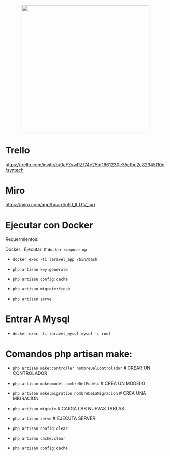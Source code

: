 <p align="center"><img src="https://i.pinimg.com/originals/1e/ae/0d/1eae0d90b1256075eba5e84ea755fb33.jpg" width="400"></a></p>

# Trello

https://trello.com/invite/b/0cFZvwRZ/74e25bf1661230e35cfbc2c82945f10c/syntech

# Miro
https://miro.com/app/board/o9J_lLThV_s=/
# Ejecutar con Docker

Requermientos:

Docker :
Ejecutar: # ```docker-compose up```

- ```docker exec -ti laravel_app /bin/bash```

 - ```php artisan key:generate```

- ```php artisan config:cache```

- ```php artisan migrate:fresh```

- ```php artisan serve```

# Entrar A Mysql
- ```docker exec -ti laravel_mysql mysql -u root```

# Comandos php artisan make:

- ```php artisan make:controller nombreDelControlador``` # CREAR UN CONTROLADOR

- ```php artisan make:model nombreDelModelo``` # CREA UN MODELO

- ``` php artisan make:migration nombreDeLaMigracion ``` # CREA UNA MIGRACION

- ```php artisan migrate``` # CARGA LAS NUEVAS TABLAS

- ```php artisan serve``` # EJECUTA SERVER

 - ```php artisan config:clear```
 - ```php artisan cache:clear```
 - ```php artisan config:cache```
